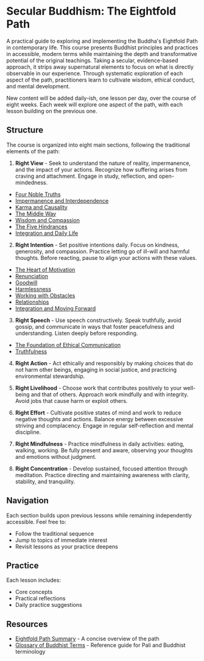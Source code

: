 # Secular Buddhism: The Eightfold Path

A practical guide to exploring and implementing the Buddha's Eightfold Path in contemporary life. This course presents Buddhist principles and practices in accessible, modern terms while maintaining the depth and transformative potential of the original teachings. Taking a secular, evidence-based approach, it strips away supernatural elements to focus on what is directly observable in our experience. Through systematic exploration of each aspect of the path, practitioners learn to cultivate wisdom, ethical conduct, and mental development.  

New content will be added daily-ish, one lesson per day, over the course of eight weeks. Each week will explore one aspect of the path, with each lesson building on the previous one.

## Structure

The course is organized into eight main sections, following the traditional elements of the path:

1. **Right View** - Seek to understand the nature of reality, impermanence, and the impact of your actions. Recognize how suffering arises from craving and attachment. Engage in study, reflection, and open-mindedness.  

- [Four Noble Truths](eightfold-path/1-right-view/01-four-noble-truths.md)
- [Impermanence and Interdependence](eightfold-path/1-right-view/02-impermanence-interdependence.md)
- [Karma and Causality](eightfold-path/1-right-view/03-karma.md)
- [The Middle Way](eightfold-path/1-right-view/04-middle-way.md)
- [Wisdom and Compassion](eightfold-path/1-right-view/05-wisdom-compassion.md)
- [The Five Hindrances](eightfold-path/1-right-view/06-five-hindrances.md)
- [Integration and Daily Life](eightfold-path/1-right-view/07-integration-and-daily-life.md)

2. **Right Intention** - Set positive intentions daily. Focus on kindness, generosity, and compassion. Practice letting go of ill-will and harmful thoughts. Before reacting, pause to align your actions with these values.
- [The Heart of Motivation](eightfold-path/2-right-intention/01-heart-of-motivation.md)
- [Renunciation](eightfold-path/2-right-intention/02-renunciation.md)
- [Goodwill](eightfold-path/2-right-intention/03-goodwill.md)
- [Harmlessness](eightfold-path/2-right-intention/04-harmlessness.md)
- [Working with Obstacles](eightfold-path/2-right-intention/05-working-with-obstacles.md)
- [Relationships](eightfold-path/2-right-intention/06-relationships.md)
- [Integration and Moving Forward](eightfold-path/2-right-intention/07-intention-integration.md)

3. **Right Speech** - Use speech constructively. Speak truthfully, avoid gossip, and communicate in ways that foster peacefulness and understanding. Listen deeply before responding.
- [The Foundation of Ethical Communication](eightfold-path/3-right-speech/01-foundation-of-right-speech.md)
- [Truthfulness](eightfold-path/3-right-speech/02-truthfulness.md)

4. **Right Action** - Act ethically and responsibly by making choices that do not harm other beings, engaging in social justice, and practicing environmental stewardship.  

5. **Right Livelihood** - Choose work that contributes positively to your well-being and that of others. Approach work mindfully and with integrity. Avoid jobs that cause harm or exploit others.  

6. **Right Effort** - Cultivate positive states of mind and work to reduce negative thoughts and actions. Balance energy between excessive striving and complacency. Engage in regular self-reflection and mental discipline.  

7. **Right Mindfulness** - Practice mindfulness in daily activities: eating, walking, working. Be fully present and aware, observing your thoughts and emotions without judgment.  

8. **Right Concentration** - Develop sustained, focused attention through meditation. Practice directing and maintaining awareness with clarity, stability, and tranquility.

## Navigation

Each section builds upon previous lessons while remaining independently accessible. Feel free to:
- Follow the traditional sequence
- Jump to topics of immediate interest
- Revisit lessons as your practice deepens

## Practice

Each lesson includes:
- Core concepts
- Practical reflections
- Daily practice suggestions

## Resources

- [Eightfold Path Summary](overview-tldr.md) - A concise overview of the path
- [Glossary of Buddhist Terms](glossary.md) - Reference guide for Pali and Buddhist terminology